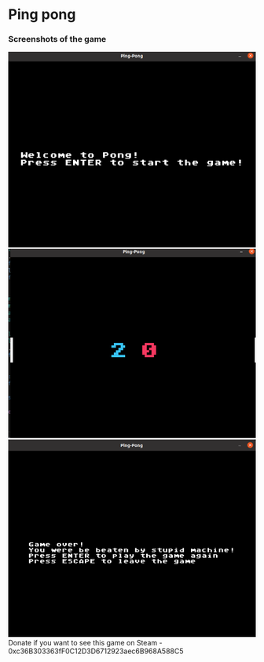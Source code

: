 <h1>Ping pong</h1>
<h3>Screenshots of the game</h3>
<img src='res/pong1.png'>
<img src='res/pong2.png'>
<img src='res/pong3.png'>

<div>Donate if you want to see this game on Steam - 0xc36B303363fF0C12D3D6712923aec6B968A588C5</div>
